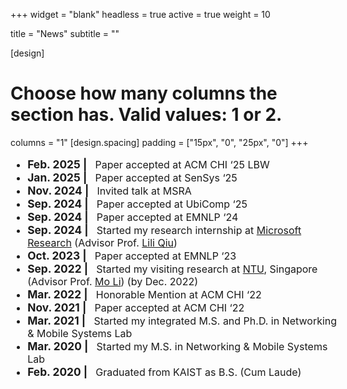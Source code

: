 +++
widget = "blank"
headless = true
active = true
weight = 10

title = "News"
subtitle = ""

[design]
  # Choose how many columns the section has. Valid values: 1 or 2.
  columns = "1"
[design.spacing]
  padding = ["15px", "0", "25px", "0"]
+++
<style>
    ul.news {
        font-size: 13pt;
        margin-left: 15%;
        margin-right: 15%;
        width: 70%;
    }
    li > span.tabdate {
        font-weight: bold;
        font-size: 14pt;
    }
    @media only screen and (max-width: 992px) {
        ul.news {
            font-size: 12pt;
            margin-left: 0%;
            margin-right: 0%;
            width: 100%;
        }
        li > span.tabdate {
            font-weight: bold;
            font-size: 13pt;
        }
    }
</style>

<ul class="news">
<li><span class="tabdate">Feb. 2025<span class="tab">&#9;</span>| </span>&nbsp; Paper accepted at ACM CHI ‘25 LBW</li>
<li><span class="tabdate">Jan. 2025<span class="tab">&#9;</span>| </span>&nbsp; Paper accepted at SenSys ‘25</li>
<li><span class="tabdate">Nov. 2024<span class="tab">&#9;</span>| </span>&nbsp; Invited talk at MSRA</li>
<li><span class="tabdate">Sep. 2024<span class="tab">&#9;</span>| </span>&nbsp; Paper accepted at UbiComp ‘25</li>
<li><span class="tabdate">Sep. 2024<span class="tab">&#9;</span>| </span>&nbsp; Paper accepted at EMNLP ‘24</li>
<li><span class="tabdate">Sep. 2024<span class="tab">&#9;</span>| </span>&nbsp; Started my research internship at <a class="text" href="https://www.microsoft.com/en-us/research/lab/microsoft-research-asia/">Microsoft Research</a> (Advisor Prof. <a class="text" href="https://www.microsoft.com/en-us/research/people/liliqiu/">Lili Qiu</a>)</li>
<li><span class="tabdate">Oct. 2023<span class="tab">&#9;</span>| </span>&nbsp; Paper accepted at EMNLP ‘23</li>
<li><span class="tabdate">Sep. 2022<span class="tab">&#9;</span>| </span>&nbsp; Started my visiting research at <a class="text" href="https://www.ntu.edu.sg/">NTU</a>, Singapore (Advisor Prof. <a class="text" href="https://personal.ntu.edu.sg/limo/">Mo Li</a>) (by Dec. 2022)</li>
<li><span class="tabdate">Mar. 2022<span class="tab">&#9;</span>| </span>&nbsp; Honorable Mention at ACM CHI ‘22</li>
<li><span class="tabdate">Nov. 2021<span class="tab">&#9;</span>| </span>&nbsp; Paper accepted at ACM CHI ‘22</li>
<li><span class="tabdate">Mar. 2021<span class="tab">&#9;</span>| </span>&nbsp; Started my integrated M.S. and Ph.D. in Networking & Mobile Systems Lab</li>
<li><span class="tabdate">Mar. 2020<span class="tab">&#9;</span>| </span>&nbsp; Started my M.S. in Networking & Mobile Systems Lab</li>
<li><span class="tabdate">Feb. 2020<span class="tab">&#9;</span>| </span>&nbsp; Graduated from KAIST as B.S. (Cum Laude)</li>
</ul>
